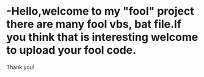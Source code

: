 # -Hello,welcome to my "fool" project there are many fool vbs, bat file.If you think that is interesting welcome to upload your fool code.
Thank you!
